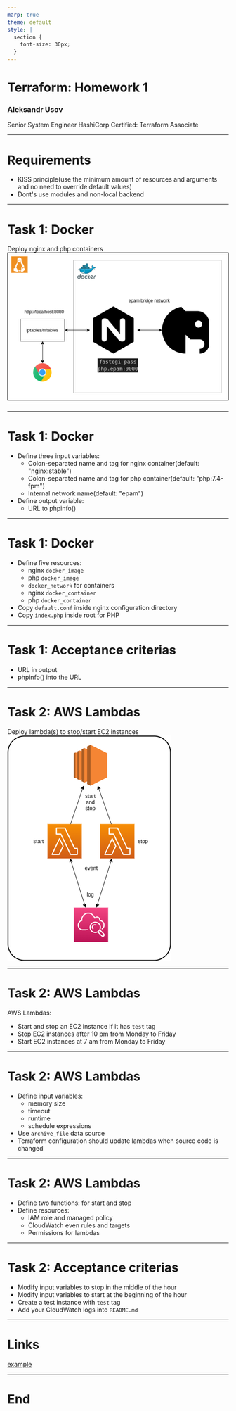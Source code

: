 ```yaml
---
marp: true
theme: default
style: |
  section {
    font-size: 30px;
  }
---
```

# Terraform: Homework 1

### Aleksandr Usov

Senior System Engineer
HashiCorp Certified: Terraform Associate

---
# Requirements

- KISS principle(use the minimum amount of resources and arguments and no need to override default values)
- Dont's use modules and non-local backend

---
# Task 1: Docker

Deploy nginx and php containers
![height:400px](images/terraform_homework_1.png)

---
# Task 1: Docker

- Define three input variables:
  - Colon-separated name and tag for nginx container(default: "nginx:stable")
  - Colon-separated name and tag for php container(default: "php:7.4-fpm")
  - Internal network name(default: "epam")
- Define output variable:
  - URL to phpinfo()

---
# Task 1: Docker
- Define five resources:
  - nginx `docker_image`
  - php `docker_image`
  - `docker_network` for containers
  - nginx `docker_container`
  - php `docker_container`
- Copy `default.conf` inside nginx configuration directory
- Copy `index.php` inside root for PHP

---
# Task 1: Acceptance criterias

- URL in output
- phpinfo() into the URL

---
# Task 2: AWS Lambdas

Deploy lambda(s) to stop/start EC2 instances
![height:400px](images/terraform_homework_2.png)

---
# Task 2: AWS Lambdas

AWS Lambdas:
- Start and stop an EC2 instance if it has `test` tag
- Stop EC2 instances after 10 pm from Monday to Friday
- Start EC2 instances at 7 am from Monday to Friday

---
# Task 2: AWS Lambdas

- Define input variables:
  - memory size
  - timeout
  - runtime
  - schedule expressions
- Use `archive_file` data source
- Terraform configuration should update lambdas when source code is changed

---
# Task 2: AWS Lambdas

- Define two functions: for start and stop
- Define resources:
  - IAM role and managed policy
  - CloudWatch even rules and targets
  - Permissions for lambdas

---
# Task 2: Acceptance criterias

- Modify input variables to stop in the middle of the hour
- Modify input variables to start at the beginning of the hour
- Create a test instance with `test` tag
- Add your CloudWatch logs into `README.md`

---
# Links

[example](https://github.com/wrcomb/wrcomb/tree/master/school_terraform_homework)

---
# End